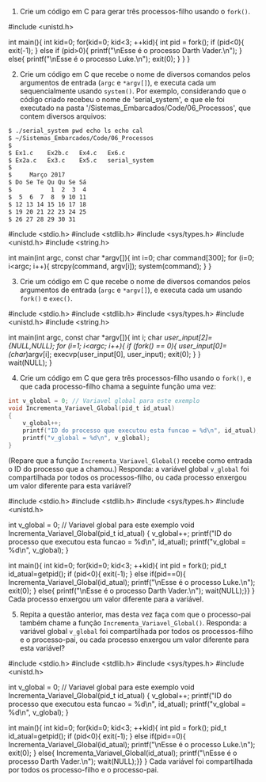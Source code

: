1. Crie um código em C para gerar três processos-filho usando o `fork()`.

#include <unistd.h>
 
int main(){
int kid=0;
for(kid=0; kid<3; ++kid){
int pid = fork();
if (pid<0){
exit(-1);
}
else if (pid>0){
printf("\nEsse é o processo Darth Vader.\n");
}
else{
printf("\nEsse é o processo Luke.\n");
exit(0);
}
}
}

2. Crie um código em C que recebe o nome de diversos comandos pelos argumentos de entrada (`argc` e `*argv[]`), e executa cada um sequencialmente usando `system()`. Por exemplo, considerando que o código criado recebeu o nome de 'serial_system', e que ele foi executado na pasta '/Sistemas_Embarcados/Code/06_Processos', que contem diversos arquivos:

```bash
$ ./serial_system pwd echo ls echo cal
$ ~/Sistemas_Embarcados/Code/06_Processos
$
$ Ex1.c    Ex2b.c   Ex4.c   Ex6.c
$ Ex2a.c   Ex3.c    Ex5.c   serial_system
$
$     Março 2017
$ Do Se Te Qu Qu Se Sá
$           1  2  3  4
$  5  6  7  8  9 10 11
$ 12 13 14 15 16 17 18
$ 19 20 21 22 23 24 25
$ 26 27 28 29 30 31
```

#include <stdio.h>
#include <stdlib.h>
#include <sys/types.h> 
#include <unistd.h>
#include <string.h>

int main(int argc, const char *argv[]){
int i=0;
char command[300];
for (i=0; i<argc; i++){
strcpy(command, argv[i]);
system(command);
}
}

3. Crie um código em C que recebe o nome de diversos comandos pelos argumentos de entrada (`argc` e `*argv[]`), e executa cada um usando `fork()` e `exec()`.

#include <stdio.h>
#include <stdlib.h>
#include <sys/types.h> 
#include <unistd.h>
#include <string.h>

int main(int argc, const char *argv[]){
int i;
char *user_input[2]={NULL,NULL};
	for (i=1; i<argc; i++){
		if (fork() == 0){
		user_input[0]=(char*)argv[i];
		execvp(user_input[0], user_input);
		exit(0);
		}
	}	
wait(NULL);
}

4. Crie um código em C que gera três processos-filho usando o `fork()`, e que cada processo-filho chama a seguinte função uma vez:

```C
int v_global = 0; // Variavel global para este exemplo
void Incrementa_Variavel_Global(pid_t id_atual)
{
	v_global++;
	printf("ID do processo que executou esta funcao = %d\n", id_atual);
	printf("v_global = %d\n", v_global);
}
```

(Repare que a função `Incrementa_Variavel_Global()` recebe como entrada o ID do processo que a chamou.) Responda: a variável global `v_global` foi compartilhada por todos os processos-filho, ou cada processo enxergou um valor diferente para esta variável?

#include <stdio.h>
#include <stdlib.h>
#include <sys/types.h>
#include <unistd.h>

int v_global = 0; // Variavel global para este exemplo
void Incrementa_Variavel_Global(pid_t id_atual)
{
	v_global++;
	printf("ID do processo que executou esta funcao = %d\n", id_atual);
	printf("v_global = %d\n", v_global);
}

int main(){
int kid=0;
for(kid=0; kid<3; ++kid){
int pid = fork();
pid_t id_atual=getpid();
if (pid<0){
exit(-1);
}
else if(pid==0){
Incrementa_Variavel_Global(id_atual);
printf("\nEsse é o processo Luke.\n");
exit(0);
}
else{
printf("\nEsse é o processo Darth Vader.\n");
wait(NULL);}}
}
Cada processo enxergou um valor diferente para a variável.

5. Repita a questão anterior, mas desta vez faça com que o processo-pai também chame a função `Incrementa_Variavel_Global()`. Responda: a variável global `v_global` foi compartilhada por todos os processos-filho e o processo-pai, ou cada processo enxergou um valor diferente para esta variável?

#include <stdio.h>
#include <stdlib.h>
#include <sys/types.h>
#include <unistd.h>

int v_global = 0; // Variavel global para este exemplo
void Incrementa_Variavel_Global(pid_t id_atual)
{
	v_global++;
	printf("ID do processo que executou esta funcao = %d\n", id_atual);
	printf("v_global = %d\n", v_global);
}

int main(){
int kid=0;
for(kid=0; kid<3; ++kid){
int pid = fork();
pid_t id_atual=getpid();
if (pid<0){
exit(-1);
}
else if(pid==0){
Incrementa_Variavel_Global(id_atual);
printf("\nEsse é o processo Luke.\n");
exit(0);
}
else{
Incrementa_Variavel_Global(id_atual);
printf("\nEsse é o processo Darth Vader.\n");
wait(NULL);}}
}
Cada variável foi compartilhada por todos os processo-filho e o processo-pai.

